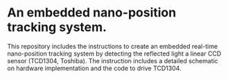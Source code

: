 
# An embedded nano-position tracking system. 
This repository includes the instructions to create an embedded real-time nano-position tracking system by detecting the reflected light a linear CCD sensor (TCD1304, Toshiba). The instruction includes a detailed schematic on hardware implementation and the code to drive TCD1304.


